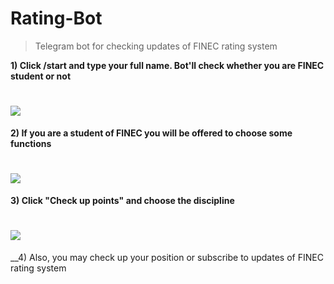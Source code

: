# Rating-Bot
> Telegram bot for checking updates of FINEC rating system 

__1) Click /start and type your full name. Bot'll check whether you are FINEC student or not__

# ![](https://sun9-52.userapi.com/c858528/v858528951/e1be3/2HnaDGk_LAk.jpg)

__2) If you are a student of FINEC you will be offered to choose some functions__

# ![](https://cdn1.savepice.ru/uploads/2020/2/14/93bd618db17e40b0d35f5dc5fb6e1686-full.png)

__3) Click "Check up points" and choose the discipline__

# ![](https://cdn1.savepice.ru/uploads/2020/2/14/e856b1084c1777c4f55717f88c77cefb-full.png)

__4) Also, you may check up your position or subscribe to updates of FINEC rating system
